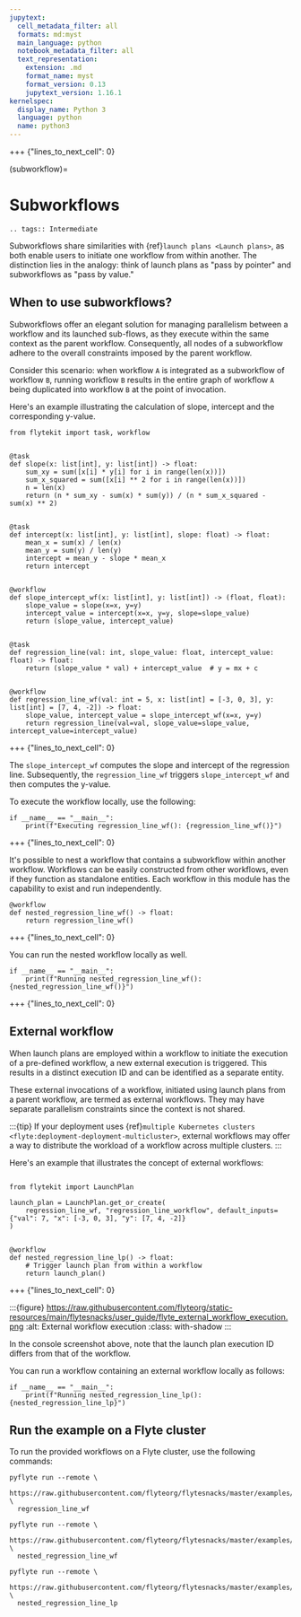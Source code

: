 ```yaml
---
jupytext:
  cell_metadata_filter: all
  formats: md:myst
  main_language: python
  notebook_metadata_filter: all
  text_representation:
    extension: .md
    format_name: myst
    format_version: 0.13
    jupytext_version: 1.16.1
kernelspec:
  display_name: Python 3
  language: python
  name: python3
---
```


+++ {"lines_to_next_cell": 0}

(subworkflow)=

# Subworkflows

```{eval-rst}
.. tags:: Intermediate
```

Subworkflows share similarities with {ref}`launch plans <Launch plans>`, as both enable users to initiate one workflow from within another.
The distinction lies in the analogy: think of launch plans as "pass by pointer" and subworkflows as "pass by value."

## When to use subworkflows?

Subworkflows offer an elegant solution for managing parallelism between a workflow and its launched sub-flows,
as they execute within the same context as the parent workflow.
Consequently, all nodes of a subworkflow adhere to the overall constraints imposed by the parent workflow.

Consider this scenario: when workflow `A` is integrated as a subworkflow of workflow `B`,
running workflow `B` results in the entire graph of workflow `A` being duplicated into workflow `B` at the point of invocation.

Here's an example illustrating the calculation of slope, intercept and the corresponding y-value.

```{code-cell}
from flytekit import task, workflow


@task
def slope(x: list[int], y: list[int]) -> float:
    sum_xy = sum([x[i] * y[i] for i in range(len(x))])
    sum_x_squared = sum([x[i] ** 2 for i in range(len(x))])
    n = len(x)
    return (n * sum_xy - sum(x) * sum(y)) / (n * sum_x_squared - sum(x) ** 2)


@task
def intercept(x: list[int], y: list[int], slope: float) -> float:
    mean_x = sum(x) / len(x)
    mean_y = sum(y) / len(y)
    intercept = mean_y - slope * mean_x
    return intercept


@workflow
def slope_intercept_wf(x: list[int], y: list[int]) -> (float, float):
    slope_value = slope(x=x, y=y)
    intercept_value = intercept(x=x, y=y, slope=slope_value)
    return (slope_value, intercept_value)


@task
def regression_line(val: int, slope_value: float, intercept_value: float) -> float:
    return (slope_value * val) + intercept_value  # y = mx + c


@workflow
def regression_line_wf(val: int = 5, x: list[int] = [-3, 0, 3], y: list[int] = [7, 4, -2]) -> float:
    slope_value, intercept_value = slope_intercept_wf(x=x, y=y)
    return regression_line(val=val, slope_value=slope_value, intercept_value=intercept_value)
```

+++ {"lines_to_next_cell": 0}

The `slope_intercept_wf` computes the slope and intercept of the regression line.
Subsequently, the `regression_line_wf` triggers `slope_intercept_wf` and then computes the y-value.

To execute the workflow locally, use the following:

```{code-cell}
if __name__ == "__main__":
    print(f"Executing regression_line_wf(): {regression_line_wf()}")
```

+++ {"lines_to_next_cell": 0}

It's possible to nest a workflow that contains a subworkflow within another workflow.
Workflows can be easily constructed from other workflows, even if they function as standalone entities.
Each workflow in this module has the capability to exist and run independently.

```{code-cell}
@workflow
def nested_regression_line_wf() -> float:
    return regression_line_wf()
```

+++ {"lines_to_next_cell": 0}

You can run the nested workflow locally as well.

```{code-cell}
if __name__ == "__main__":
    print(f"Running nested_regression_line_wf(): {nested_regression_line_wf()}")
```

+++ {"lines_to_next_cell": 0}

## External workflow

When launch plans are employed within a workflow to initiate the execution of a pre-defined workflow,
a new external execution is triggered. This results in a distinct execution ID and can be identified
as a separate entity.

These external invocations of a workflow, initiated using launch plans from a parent workflow,
are termed as external workflows. They may have separate parallelism constraints since the context is not shared.

:::{tip}
If your deployment uses {ref}`multiple Kubernetes clusters <flyte:deployment-deployment-multicluster>`,
external workflows may offer a way to distribute the workload of a workflow across multiple clusters.
:::

Here's an example that illustrates the concept of external workflows:

```{code-cell}

from flytekit import LaunchPlan

launch_plan = LaunchPlan.get_or_create(
    regression_line_wf, "regression_line_workflow", default_inputs={"val": 7, "x": [-3, 0, 3], "y": [7, 4, -2]}
)


@workflow
def nested_regression_line_lp() -> float:
    # Trigger launch plan from within a workflow
    return launch_plan()
```

+++ {"lines_to_next_cell": 0}

:::{figure} https://raw.githubusercontent.com/flyteorg/static-resources/main/flytesnacks/user_guide/flyte_external_workflow_execution.png
:alt: External workflow execution
:class: with-shadow
:::

In the console screenshot above, note that the launch plan execution ID differs from that of the workflow.

You can run a workflow containing an external workflow locally as follows:

```{code-cell}
if __name__ == "__main__":
    print(f"Running nested_regression_line_lp(): {nested_regression_line_lp}")
```

## Run the example on a Flyte cluster

To run the provided workflows on a Flyte cluster, use the following commands:

```
pyflyte run --remote \
  https://raw.githubusercontent.com/flyteorg/flytesnacks/master/examples/advanced_composition/advanced_composition/subworkflow.py \
  regression_line_wf
```

```
pyflyte run --remote \
  https://raw.githubusercontent.com/flyteorg/flytesnacks/master/examples/advanced_composition/advanced_composition/subworkflow.py \
  nested_regression_line_wf
```

```
pyflyte run --remote \
  https://raw.githubusercontent.com/flyteorg/flytesnacks/master/examples/advanced_composition/advanced_composition/subworkflow.py \
  nested_regression_line_lp
```

